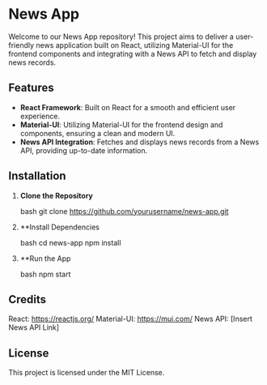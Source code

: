# News App

Welcome to our News App repository! This project aims to deliver a user-friendly news application built on React, utilizing Material-UI for the frontend components and integrating with a News API to fetch and display news records.

## Features

- **React Framework**: Built on React for a smooth and efficient user experience.
- **Material-UI**: Utilizing Material-UI for the frontend design and components, ensuring a clean and modern UI.
- **News API Integration**: Fetches and displays news records from a News API, providing up-to-date information.

## Installation

1. **Clone the Repository**

   bash
   git clone https://github.com/yourusername/news-app.git

2. \*\*Install Dependencies

   bash
   cd news-app
   npm install

3. \*\*Run the App

   bash
   npm start

## Credits

React: https://reactjs.org/
Material-UI: https://mui.com/
News API: [Insert News API Link]

## License

This project is licensed under the MIT License.

